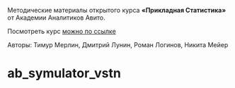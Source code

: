 Методические материалы открытого курса **«Прикладная Статистика»** от Академии Аналитиков Авито.

Посмотреть курс [можно по ссылке](https://avito.tech/education/statistics?utm_source=github&utm_medium=post&utm_campaign=avitotech_statisticscourse&utm_content=second_part)

Авторы: Тимур Мерлин, Дмитрий Лунин, Роман Логинов, Никита Мейер
# ab_symulator_vstn
